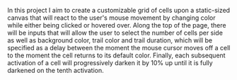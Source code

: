In this project I aim to create a customizable grid of cells upon a static-sized canvas that will react to the user's mouse movement by changing color while either being clicked or hovered over. Along the top of the page, there will be inputs that will allow the user to select the number of cells per side as well as background color, trail color and trail duration, which will be specified as a delay between the moment the mouse cursor moves off a cell to the moment the cell returns to its default color. Finally, each subsequent activation of a cell will progressively darken it by 10% up until it is fully darkened on the tenth activation.
